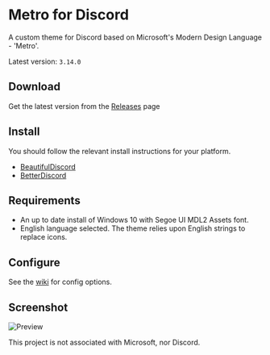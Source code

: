 # Metro for Discord
A custom theme for Discord based on Microsoft's Modern Design Language - 'Metro'.  

Latest version: `3.14.0`

## Download
Get the latest version from the [Releases](https://github.com/TakosThings/Metro-for-Discord/releases/latest) page

## Install
You should follow the relevant install instructions for your platform.  
* [BeautifulDiscord](https://github.com/DTinker/discord-resources/wiki/Installing-Modifications#beautifuldiscord)
* [BetterDiscord](https://i.imgur.com/H7VyWea.png)

## Requirements
* An up to date install of Windows 10 with Segoe UI MDL2 Assets font. 
* English language selected. The theme relies upon English strings to replace icons.

## Configure
See the [wiki](https://github.com/TakosThings/Metro-for-Discord/wiki) for config options.

## Screenshot
![Preview](https://i.imgur.com/gk3IlYT.png)

This project is not associated with Microsoft, nor Discord.
